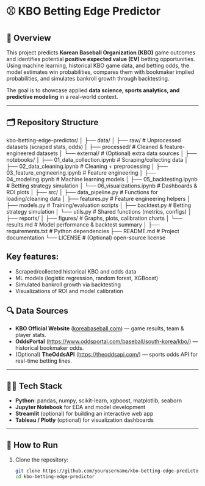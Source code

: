 # ⚾ KBO Betting Edge Predictor  

## 📖 Overview  
This project predicts **Korean Baseball Organization (KBO)** game outcomes and identifies potential **positive expected value (EV)** betting opportunities. Using machine learning, historical KBO game data, and betting odds, the model estimates win probabilities, compares them with bookmaker implied probabilities, and simulates bankroll growth through backtesting.  

The goal is to showcase applied **data science, sports analytics, and predictive modeling** in a real-world context.  

---

## 🗂️ Repository Structure  

kbo-betting-edge-predictor/
│
├── data/
│ ├── raw/ # Unprocessed datasets (scraped stats, odds)
│ ├── processed/ # Cleaned & feature-engineered datasets
│ └── external/ # (Optional) extra data sources
│
├── notebooks/
│ ├── 01_data_collection.ipynb # Scraping/collecting data
│ ├── 02_data_cleaning.ipynb # Cleaning + preprocessing
│ ├── 03_feature_engineering.ipynb # Feature engineering
│ ├── 04_modeling.ipynb # Machine learning models
│ ├── 05_backtesting.ipynb # Betting strategy simulation
│ └── 06_visualizations.ipynb # Dashboards & ROI plots
│
├── src/
│ ├── data_pipeline.py # Functions for loading/cleaning data
│ ├── features.py # Feature engineering helpers
│ ├── models.py # Training/evaluation scripts
│ ├── backtest.py # Betting strategy simulation
│ └── utils.py # Shared functions (metrics, configs)
│
├── reports/
│ ├── figures/ # Graphs, plots, calibration charts
│ └── results.md # Model performance & backtest summary
│
├── requirements.txt # Python dependencies
├── README.md # Project documentation
└── LICENSE # (Optional) open-source license

## Key features:

- Scraped/collected historical KBO and odds data
- ML models (logistic regression, random forest, XGBoost)
- Simulated bankroll growth via backtesting
- Visualizations of ROI and model calibration


## 🔍 Data Sources  
- **KBO Official Website** ([koreabaseball.com](https://www.koreabaseball.com/)) — game results, team & player stats.  
- **OddsPortal** (https://www.oddsportal.com/baseball/south-korea/kbo/) — historical bookmaker odds.  
- (Optional) **TheOddsAPI** (https://theoddsapi.com/) — sports odds API for real-time betting lines.  

---

## 🧑‍💻 Tech Stack  
- **Python**: pandas, numpy, scikit-learn, xgboost, matplotlib, seaborn  
- **Jupyter Notebook** for EDA and model development  
- **Streamlit** (optional) for building an interactive web app  
- **Tableau / Plotly** (optional) for visualization dashboards  

---

## 🚀 How to Run  

1. Clone the repository:
   ```bash
   git clone https://github.com/yourusername/kbo-betting-edge-predictor.git
   cd kbo-betting-edge-predictor
